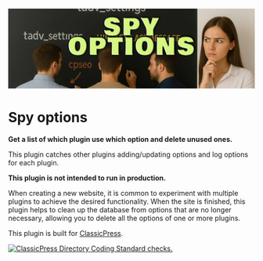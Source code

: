![Spy options banner](images/banner-1544x500.jpg "Spy options")

# Spy options

**Get a list of which plugin use which option and delete unused ones.**

This plugin catches other plugins adding/updating options and log options for each plugin.

**This plugin is not intended to run in production.**

When creating a new website, it is common to experiment with multiple plugins to achieve the desired functionality.
When the site is finished, this plugin helps to clean up the database from options that are no longer necessary, allowing you to delete all the options of one or more plugins.

This plugin is built for [ClassicPress](https://www.classicpress.net/).

[![ClassicPress Directory Coding Standard checks.](https://github.com/xxsimoxx/spy-options/actions/workflows/cpcs.yml/badge.svg)](https://github.com/xxsimoxx/spy-options/actions/workflows/cpcs.yml)
